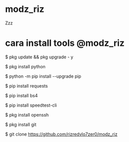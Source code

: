 # modz_riz
Zzz


# cara install tools @modz_riz

$ pkg update && pkg upgrade - y

$ pkg install python

$ python -m pip install --upgrade pip

$ pip install requests

$ pip install bs4

$ pip install speedtest-cli

$ pkg install openssh

$ pkg install git

$ git clone https://github.com/rizredvlo7zer0/modz_riz
